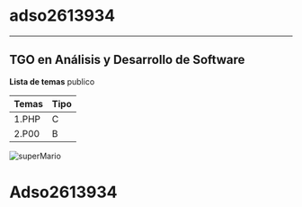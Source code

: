 # adso2613934
---

## TGO en Análisis y Desarrollo de Software 

**Lista de temas** publico

| Temas | Tipo |
|---------|-------|
| 1.PHP | C |
| 2.P00 | B |
![superMario](http://tinyurl.com/3axsvx2x)

# Adso2613934
